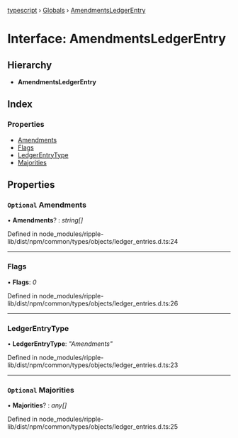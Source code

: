 [typescript](../README.md) › [Globals](../globals.md) › [AmendmentsLedgerEntry](amendmentsledgerentry.md)

# Interface: AmendmentsLedgerEntry

## Hierarchy

* **AmendmentsLedgerEntry**

## Index

### Properties

* [Amendments](amendmentsledgerentry.md#optional-amendments)
* [Flags](amendmentsledgerentry.md#flags)
* [LedgerEntryType](amendmentsledgerentry.md#ledgerentrytype)
* [Majorities](amendmentsledgerentry.md#optional-majorities)

## Properties

### `Optional` Amendments

• **Amendments**? : *string[]*

Defined in node_modules/ripple-lib/dist/npm/common/types/objects/ledger_entries.d.ts:24

___

###  Flags

• **Flags**: *0*

Defined in node_modules/ripple-lib/dist/npm/common/types/objects/ledger_entries.d.ts:26

___

###  LedgerEntryType

• **LedgerEntryType**: *"Amendments"*

Defined in node_modules/ripple-lib/dist/npm/common/types/objects/ledger_entries.d.ts:23

___

### `Optional` Majorities

• **Majorities**? : *any[]*

Defined in node_modules/ripple-lib/dist/npm/common/types/objects/ledger_entries.d.ts:25
